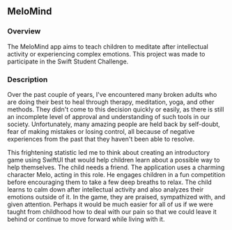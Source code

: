 ## MeloMind

### Overview
The MeloMind app aims to teach children to meditate after intellectual activity or experiencing complex emotions. This project was made to participate in the Swift Student Challenge.

### Description
Over the past couple of years, I've encountered many broken adults who are doing their best to heal through therapy, meditation, yoga, and other methods. They didn't come to this decision quickly or easily, as there is still an incomplete level of approval and understanding of such tools in our society. Unfortunately, many amazing people are held back by self-doubt, fear of making mistakes or losing control, all because of negative experiences from the past that they haven't been able to resolve.

This frightening statistic led me to think about creating an introductory game using SwiftUI that would help children learn about a possible way to help themselves. The child needs a friend. The application uses a charming character Melo, acting in this role. He engages children in a fun competition before encouraging them to take a few deep breaths to relax. The child learns to calm down after intellectual activity and also analyzes their emotions outside of it. In the game, they are praised, sympathized with, and given attention. Perhaps it would be much easier for all of us if we were taught from childhood how to deal with our pain so that we could leave it behind or continue to move forward while living with it.
